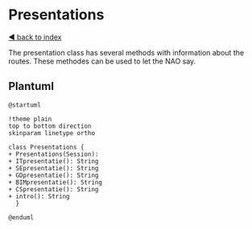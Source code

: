 # Presentations

[◄ back to index](../index.md)

The presentation class has several methods with information about the routes. These methodes can be used to let the NAO say.

## Plantuml

```puml
@startuml

!theme plain
top to bottom direction
skinparam linetype ortho

class Presentations {
+ Presentations(Session):
+ ITpresentatie(): String
+ SEpresentatie(): String
+ GDpresentatie(): String
+ BIMpresentatie(): String
+ CSpresentatie(): String
+ intro(): String
  }

@enduml
```
